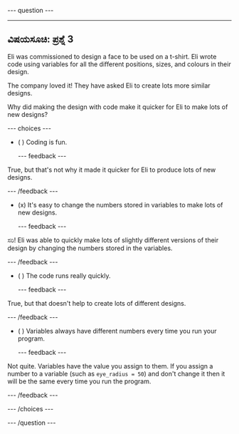 
--- question ---

---
ವಿಷಯಸೂಚಿ: ಪ್ರಶ್ನೆ 3
---

Eli was commissioned to design a face to be used on a t-shirt. Eli wrote code using variables for all the different positions, sizes, and colours in their design.

The company loved it! They have asked Eli to create lots more similar designs.

Why did making the design with code make it quicker for Eli to make lots of new designs?

--- choices ---

- ( ) Coding is fun.

  --- feedback ---

True, but that's not why it made it quicker for Eli to produce lots of new designs.

  --- /feedback ---

- (x) It's easy to change the numbers stored in variables to make lots of new designs.

  --- feedback ---

ಸರಿ! Eli was able to quickly make lots of slightly different versions of their design by changing the numbers stored in the variables.

  --- /feedback ---

- ( ) The code runs really quickly.

  --- feedback ---

True, but that doesn't help to create lots of different designs.

  --- /feedback ---

- ( ) Variables always have different numbers every time you run your program.

  --- feedback ---

Not quite. Variables have the value you assign to them. If you assign a number to a variable (such as `eye_radius = 50`) and don't change it then it will be the same every time you run the program.

  --- /feedback ---

--- /choices ---

--- /question ---
